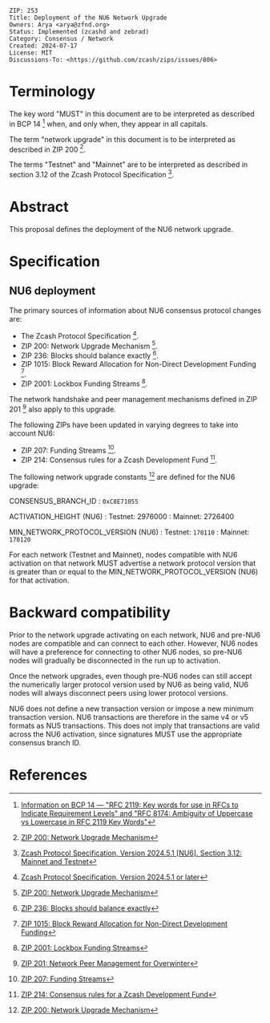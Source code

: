 
    ZIP: 253
    Title: Deployment of the NU6 Network Upgrade
    Owners: Arya <arya@zfnd.org>
    Status: Implemented (zcashd and zebrad)
    Category: Consensus / Network
    Created: 2024-07-17
    License: MIT
    Discussions-To: <https://github.com/zcash/zips/issues/806>

# Terminology

The key word "MUST" in this document are to be interpreted as described in
BCP 14 [^BCP14] when, and only when, they appear in all capitals.

The term "network upgrade" in this document is to be interpreted as described in ZIP 200 [^zip-0200].

The terms "Testnet" and "Mainnet" are to be interpreted as described in
section 3.12 of the Zcash Protocol Specification  [^protocol-networks].

# Abstract

This proposal defines the deployment of the NU6 network upgrade.

# Specification

## NU6 deployment

The primary sources of information about NU6 consensus protocol changes are:

* The Zcash Protocol Specification [^protocol].
* ZIP 200: Network Upgrade Mechanism [^zip-0200].
* ZIP 236: Blocks should balance exactly [^zip-0236].
* ZIP 1015: Block Reward Allocation for Non-Direct Development Funding [^zip-1015].
* ZIP 2001: Lockbox Funding Streams [^zip-2001].


The network handshake and peer management mechanisms defined in ZIP 201 [^zip-0201] also apply to this upgrade.

The following ZIPs have been updated in varying degrees to take into account NU6:

* ZIP 207: Funding Streams [^zip-0207].
* ZIP 214: Consensus rules for a Zcash Development Fund [^zip-0214].

The following network upgrade constants [^zip-0200] are defined for the NU6 upgrade:

CONSENSUS_BRANCH_ID
: `0xC8E71055`

ACTIVATION_HEIGHT (NU6)
: Testnet: 2976000
: Mainnet: 2726400

MIN_NETWORK_PROTOCOL_VERSION (NU6)
: Testnet: `170110`
: Mainnet: `170120`

For each network (Testnet and Mainnet), nodes compatible with NU6 activation on that network MUST advertise a network protocol version that is greater than or equal to the MIN_NETWORK_PROTOCOL_VERSION (NU6) for that activation.

# Backward compatibility

Prior to the network upgrade activating on each network, NU6 and pre-NU6 nodes are compatible and can connect to each other. However, NU6 nodes will have a preference for connecting to other NU6 nodes, so pre-NU6 nodes will gradually be disconnected in the run up to activation.

Once the network upgrades, even though pre-NU6 nodes can still accept the numerically larger protocol version used by NU6 as being valid, NU6 nodes will always disconnect peers using lower protocol versions.

NU6 does not define a new transaction version or impose a new minimum transaction version. NU6 transactions are therefore in the same v4 or v5 formats as NU5 transactions. This does not imply that transactions are valid across the NU6 activation, since signatures MUST use the appropriate consensus branch ID.

# References

[^BCP14]: [Information on BCP 14 — "RFC 2119: Key words for use in RFCs to Indicate Requirement Levels" and "RFC 8174: Ambiguity of Uppercase vs Lowercase in RFC 2119 Key Words"](https://www.rfc-editor.org/info/bcp14)

[^protocol]: [Zcash Protocol Specification, Version 2024.5.1 or later](protocol/protocol.pdf)

[^protocol-networks]: [Zcash Protocol Specification, Version 2024.5.1 [NU6]. Section 3.12: Mainnet and Testnet](protocol/protocol.pdf#networks)

[^zip-0200]: [ZIP 200: Network Upgrade Mechanism](zip-0200.rst)

[^zip-0201]: [ZIP 201: Network Peer Management for Overwinter](zip-0201.rst)

[^zip-0207]: [ZIP 207: Funding Streams](zip-0207.rst)

[^zip-0214]: [ZIP 214: Consensus rules for a Zcash Development Fund](zip-0214.rst)

[^zip-0236]: [ZIP 236: Blocks should balance exactly](zip-0236.rst)

[^zip-1015]: [ZIP 1015: Block Reward Allocation for Non-Direct Development Funding](zip-1015.rst)

[^zip-2001]: [ZIP 2001: Lockbox Funding Streams](zip-2001.rst)
